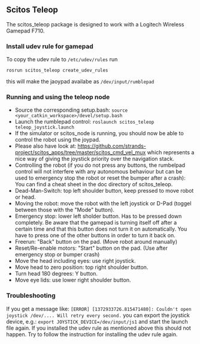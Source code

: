 ## Scitos Teleop
The scitos_teleop package is designed to work with a Logitech Wireless Gamepad F710.

### Install udev rule for gamepad
To copy the udev rule to `/etc/udev/rules` run 
```
rosrun scitos_teleop create_udev_rules
```
this will make the jaoypad availabe as `/dev/input/rumblepad`

### Running and using the teleop node
* Source the corresponding setup.bash: `source <your_catkin_workspace>/devel/setup.bash`
* Launch the rumblepad control: `roslaunch scitos_teleop teleop_joystick.launch`
 * If the simulator or scitos_node is running, you should now be able to control the robot using the joypad.
 * Please also have look at: https://github.com/strands-project/scitos_apps/tree/master/scitos_cmd_vel_mux which represents a nice way of giving the joystick priority over the navigation stack.
* Controlling the robot (if you do not press any buttons, the rumbelpad control will not interfere with any autonomous behaviour but can be used to emergency stop the robot or reset the bumper after a crash): You can find a cheat sheet in the doc directory of scitos_teleop.
 * Dead-Man-Switch: top left shoulder button, keep pressed to move robot or head.
 * Moving the robot: move the robot with the left joystick or D-Pad (toggel between those with the "Mode" button).
 * Emergency stop: lower left sholder button. Has to be pressed down completely. Be aware that the gamepad is turning itself off after a certain time and that this button does not turn it on automatically. You have to press one of the other buttons in order to turn it back on.
 * Freerun: "Back" button on the pad. (Move robot around manually)
 * Reset/Re-enable motors: "Start" button on the pad. (Use after emergency stop or bumper crash)
 * Move the head including eyes: use right joystick.
 * Move head to zero position: top right shoulder button.
 * Turn head 180 degrees: Y button.
 * Move eye lids: use lower right shoulder button.
 
### Troubleshooting
If you get a message like: ```[ERROR] [1372933726.815471480]: Couldn't open joystick /dev/.... Will retry every second.``` 
you can export the joystick device, e.g.: `export JOYSTICK_DEVICE=/dev/input/js1` and start the launch file again.
If you installed the udev rule as mentioned above this should not happen. Try to follow the instruction for installing the udev rule again.
